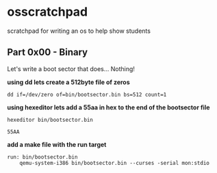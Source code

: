 # osscratchpad
scratchpad for writing an os to help show students

## Part 0x00 - Binary
Let's write a boot sector that does... Nothing!

**using dd lets create a 512byte file of zeros**

```
dd if=/dev/zero of=bin/bootsector.bin bs=512 count=1
```

**using hexeditor lets add a 55aa in hex to the end of the bootsector file**
```
hexeditor bin/bootsector.bin
```

```
55AA
```

**add a make file with the run target**

```
run: bin/bootsector.bin
	qemu-system-i386 bin/bootsector.bin --curses -serial mon:stdio
```
